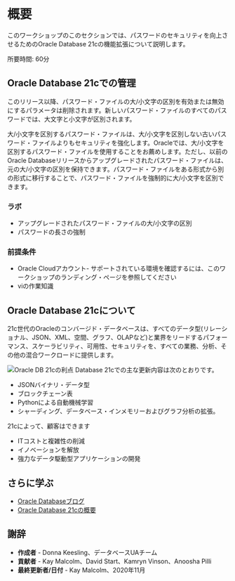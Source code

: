# 概要

このワークショップのこのセクションでは、パスワードのセキュリティを向上させるためのOracle Database 21cの機能拡張について説明します。

所要時間: 60分

## Oracle Database 21cでの管理

このリリース以降、パスワード・ファイルの大/小文字の区別を有効または無効にするパラメータは削除されます。新しいパスワード・ファイルのすべてのパスワードでは、大文字と小文字が区別されます。

大/小文字を区別するパスワード・ファイルは、大/小文字を区別しない古いパスワード・ファイルよりもセキュリティを強化します。Oracleでは、大/小文字を区別するパスワード・ファイルを使用することをお薦めします。ただし、以前のOracle Databaseリリースからアップグレードされたパスワード・ファイルは、元の大/小文字の区別を保持できます。パスワード・ファイルをある形式から別の形式に移行することで、パスワード・ファイルを強制的に大/小文字を区別できます。

### ラボ

*   アップグレードされたパスワード・ファイルの大/小文字の区別
*   パスワードの長さの強制

### 前提条件

*   Oracle Cloudアカウント- サポートされている環境を確認するには、このワークショップのランディング・ページを参照してください
*   viの作業知識

## Oracle Database 21cについて

21c世代のOracleのコンバージド・データベースは、すべてのデータ型(リレーショナル、JSON、XML、空間、グラフ、OLAPなど)と業界をリードするパフォーマンス、スケーラビリティ、可用性、セキュリティを、すべての業務、分析、その他の混合ワークロードに提供します。

![Oracle DB 21cの利点](images/21c-support.png "Oracle DB 21cの利点") Database 21cでの主な更新内容は次のとおりです。

*   JSONバイナリ・データ型
*   ブロックチェーン表
*   Pythonによる自動機械学習
*   シャーディング、データベース・インメモリーおよびグラフ分析の拡張。

21cによって、顧客はできます

*   ITコストと複雑性の削減
*   イノベーションを解放
*   強力なデータ駆動型アプリケーションの開発

## さらに学ぶ

*   [Oracle Databaseブログ](http://blogs.oracle.com/database)
*   [Oracle Database 21cの概要](https://blogs.oracle.com/database/introducing-oracle-database-21c)

## 謝辞

*   **作成者** - Donna Keesling、データベースUAチーム
*   **貢献者** - Kay Malcolm、David Start、Kamryn Vinson、Anoosha Pilli
*   **最終更新者/日付** - Kay Malcolm、2020年11月